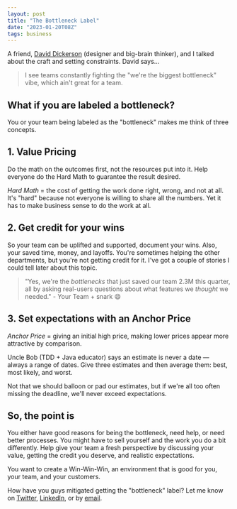 ```yaml
---
layout: post
title: "The Bottleneck Label"
date: "2023-01-20T08Z"
tags: business
---
```


A friend, [David Dickerson](https://www.daviddickerson.net/?ref=chancesmith.io) (designer and big-brain thinker), and I talked about the craft and setting constraints. David says...

> I see teams constantly fighting the "we're the biggest bottleneck" vibe, which ain't great for a team.

## What if you are labeled a bottleneck?

You or your team being labeled as the "bottleneck" makes me think of three concepts.

## 1. Value Pricing
Do the math on the outcomes first, not the resources put into it. Help everyone do the Hard Math to guarantee the result desired. 

*Hard Math* = the cost of getting the work done right, wrong, and not at all. It's "hard" because not everyone is willing to share all the numbers. Yet it has to make business sense to do the work at all.

## 2. Get credit for your wins
So your team can be uplifted and supported, document your wins. Also, your saved time, money, and layoffs. You're sometimes helping the other departments, but you're not getting credit for it. I've got a couple of stories I could tell later about this topic.

> "Yes, we're the *bottlenecks* that just saved our team 2.3M this quarter, all by asking real-users questions about what features we *thought* we needed." - Your Team + snark :smile: 

## 3. Set expectations with an Anchor Price
*Anchor Price* = giving an initial high price, making lower prices appear more attractive by comparison.

Uncle Bob (TDD + Java educator) says an estimate is never a date — always a range of dates. 
Give three estimates and then average them: best, most likely, and worst.

Not that we should balloon or pad our estimates, but if we're all too often missing the deadline, we'll never exceed expectations.

## So, the point is

You either have good reasons for being the bottleneck, need help, or need better processes. You might have to sell yourself and the work you do a bit differently. Help give your team a fresh perspective by discussing your value, getting the credit you deserve, and realistic expectations.

You want to create a Win-Win-Win, an environment that is good for you, your team, and your customers.

How have you guys mitigated getting the "bottleneck" label?
Let me know on [Twitter](https://twitter.com/Chance_Smith), [LinkedIn](https://www.linkedin.com/in/chancesmith/), or by [email](mailto:chancesmithb@gmail.com?subject=[Blog]%20The%20Bottleneck%20Label).